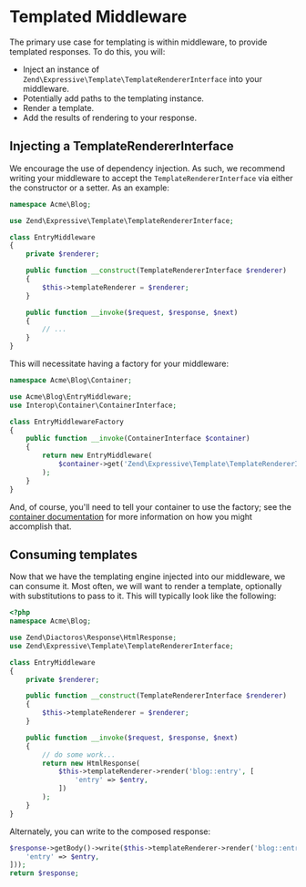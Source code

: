 # Templated Middleware

The primary use case for templating is within middleware, to provide templated
responses. To do this, you will:

- Inject an instance of `Zend\Expressive\Template\TemplateRendererInterface` into your
  middleware.
- Potentially add paths to the templating instance.
- Render a template.
- Add the results of rendering to your response.

## Injecting a TemplateRendererInterface

We encourage the use of dependency injection. As such, we recommend writing your
middleware to accept the `TemplateRendererInterface` via either the constructor or a
setter. As an example:

```php
namespace Acme\Blog;

use Zend\Expressive\Template\TemplateRendererInterface;

class EntryMiddleware
{
    private $renderer;

    public function __construct(TemplateRendererInterface $renderer)
    {
        $this->templateRenderer = $renderer;
    }

    public function __invoke($request, $response, $next)
    {
        // ...
    }
}
```

This will necessitate having a factory for your middleware:

```php
namespace Acme\Blog\Container;

use Acme\Blog\EntryMiddleware;
use Interop\Container\ContainerInterface;

class EntryMiddlewareFactory
{
    public function __invoke(ContainerInterface $container)
    {
        return new EntryMiddleware(
            $container->get('Zend\Expressive\Template\TemplateRendererInterface')
        );
    }
}
```

And, of course, you'll need to tell your container to use the factory; see the
[container documentation](../container/intro.md) for more information on how you
might accomplish that.

## Consuming templates

Now that we have the templating engine injected into our middleware, we can
consume it. Most often, we will want to render a template, optionally with
substitutions to pass to it. This will typically look like the following:

```php
<?php
namespace Acme\Blog;

use Zend\Diactoros\Response\HtmlResponse;
use Zend\Expressive\Template\TemplateRendererInterface;

class EntryMiddleware
{
    private $renderer;

    public function __construct(TemplateRendererInterface $renderer)
    {
        $this->templateRenderer = $renderer;
    }

    public function __invoke($request, $response, $next)
    {
        // do some work...
        return new HtmlResponse(
            $this->templateRenderer->render('blog::entry', [
                'entry' => $entry,
            ])
        );
    }
}
```

Alternately, you can write to the composed response:

```php
$response->getBody()->write($this->templateRenderer->render('blog::entry', [
    'entry' => $entry,
]));
return $response;
```
